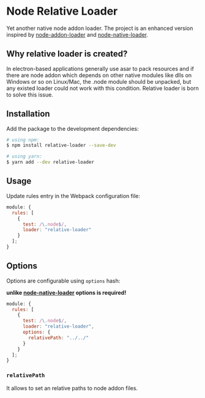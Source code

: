 # Node Relative Loader

Yet another native node addon loader. The project is an enhanced version inspired by [node-addon-loader](https://github.com/ushu/node-addon-loader) and [node-native-loader](https://github.com/smt116/node-native-ext-loader).

## Why relative loader is created?

In electron-based applications generally use asar to pack resources and if there are node addon which depends on other native modules like dlls on Windows or so on Linux/Mac, the .node module should be unpacked, but any existed loader could not work with this condition. Relative loader is born to solve this issue.

## Installation

Add the package to the development dependencies:

```bash
# using npm:
$ npm install relative-loader --save-dev

# using yarn:
$ yarn add --dev relative-loader
```

## Usage

Update rules entry in the Webpack configuration file:

```js
module: {
  rules: [
    {
      test: /\.node$/,
      loader: "relative-loader"
    }
  ];
}
```

## Options

Options are configurable using `options` hash:

**unlike [node-native-loader](https://github.com/smt116/node-native-ext-loader) options is required!**

```js
module: {
  rules: [
    {
      test: /\.node$/,
      loader: "relative-loader",
      options: {
        relativePath: "../../"
      }
    }
  ];
}
```
### `relativePath`

It allows to set an relative paths to node addon files.
